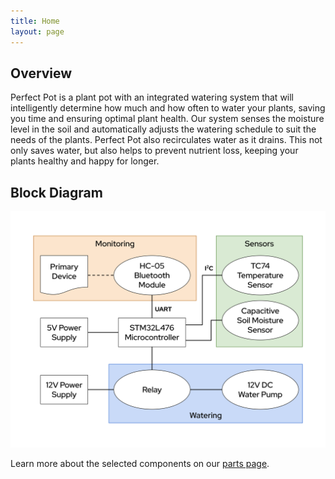 ```yaml
---
title: Home
layout: page
---
```


## Overview

Perfect Pot is a plant pot with an integrated watering system that will intelligently determine how much and how often to water your plants, saving you time and ensuring optimal plant health. Our system senses the moisture level in the soil and automatically adjusts the watering schedule to suit the needs of the plants. Perfect Pot also recirculates water as it drains. This not only saves water, but also helps to prevent nutrient loss, keeping your plants healthy and happy for longer.

## Block Diagram

![block diagram](images/blockDiagram.png)

Learn more about the selected components on our [parts page](https://perfect-pot.github.io/parts.html).
